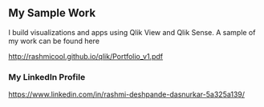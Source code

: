 ## My Sample Work

I build visualizations and apps using Qlik View and Qlik Sense. A sample of my work can be found here 

http://rashmicool.github.io/qlik/Portfolio_v1.pdf


### My LinkedIn Profile
https://www.linkedin.com/in/rashmi-deshpande-dasnurkar-5a325a139/
